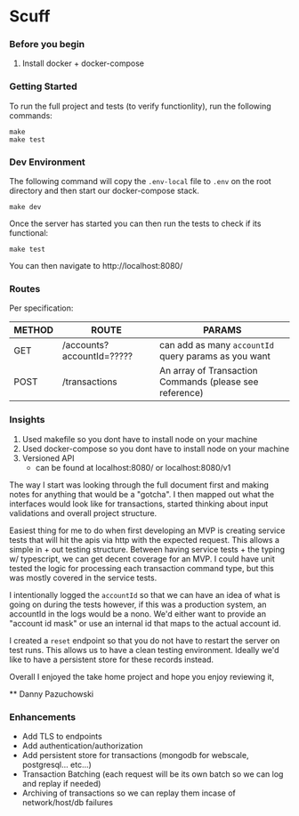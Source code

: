 # Scuff

### Before you begin

1. Install docker + docker-compose

### Getting Started

To run the full project and tests (to verify functionlity), run the following commands:

```
make
make test
```

### Dev Environment

The following command will copy the `.env-local` file to `.env` on the root directory and then start our docker-compose stack.

```
make dev
```

Once the server has started you can then run the tests to check if its functional:
```
make test
```

You can then navigate to http://localhost:8080/<your-valid-route>

### Routes

Per specification:

| METHOD | ROUTE | PARAMS |
| ---- | ---- | ---- |
| GET | /accounts?accountId=????? | can add as many `accountId` query params as you want |
| POST | /transactions | An array of Transaction Commands (please see reference)

### Insights

1. Used makefile so you dont have to install node on your machine
2. Used docker-compose so you dont have to install node on your machine
3. Versioned API
    - can be found at localhost:8080/ or localhost:8080/v1

The way I start was looking through the full document first and making notes for anything that would be a "gotcha". I then mapped out what the interfaces would look like for transactions, started thinking about input validations and overall project structure.

Easiest thing for me to do when first developing an MVP is creating service tests that will hit the apis via http with the expected request. This allows a simple in + out testing structure. Between having service tests + the typing w/ typescript, we can get decent coverage for an MVP. I could have unit tested the logic for processing each transaction command type, but this was mostly covered in the service tests.

I intentionally logged the `accountId` so that we can have an idea of what is going on during the tests however, if this was a production system, an accountId in the logs would be a nono. We'd either want to provide an "account id mask" or use an internal id that maps to the actual account id.

I created a `reset` endpoint so that you do not have to restart the server on test runs. This allows us to have a clean testing environment. Ideally we'd like to have a persistent store for these records instead.

Overall I enjoyed the take home project and hope you enjoy reviewing it,

** Danny Pazuchowski

### Enhancements

- Add TLS to endpoints
- Add authentication/authorization
- Add persistent store for transactions (mongodb for webscale, postgresql... etc...)
- Transaction Batching (each request will be its own batch so we can log and replay if needed)
- Archiving of transactions so we can replay them incase of network/host/db failures
